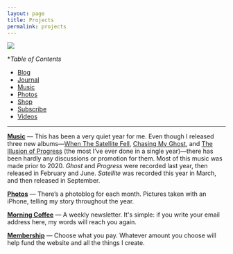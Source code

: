 ```yaml
---
layout: page
title: Projects
permalink: projects
---
```


![][image-1]

**Table of Contents*

- [Blog](/blog)
- [Journal](/journal)
- [Music][1]
- [Photos][2]
- [Shop][3]
- [Subscribe][4]
- [Videos][5]

---- 

**[Music][6]** — This has been a very quiet year for me. Even though I released three new albums—[When The Satellite Fell][7], [Chasing My Ghost][8], and [The Illusion of Progress][9] (the most I’ve ever done in a single year)—there has been hardly any discussions or promotion for them. Most of this music was made prior to 2020. *Ghost* and *Progress* were recorded last year, then released in February and June. *Satellite* was recorded this year in March, and then released in September.

**[Photos][10]** — There’s a photoblog for each month. Pictures taken with an iPhone, telling my story throughout the year.

**[Morning Coffee][11]** — A weekly newsletter. It's simple: if you write your email address here, my words will reach you again.

**[Membership][12]** — Choose what you pay. Whatever amount you choose will help fund the website and all the things I create.

[1]:	music
[2]:	photos
[3]:	shop
[4]:	subscribe
[5]:	videos
[6]:	music
[7]:	satellite
[8]:	ghost
[9]:	progress
[10]:	photos
[11]:	subscribe
[12]:	subscribe

[image-1]:	https://i.imgur.com/WdJmpta.png